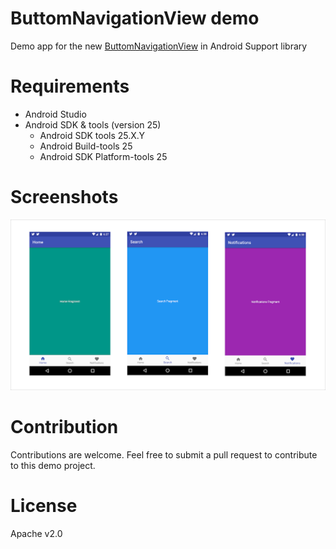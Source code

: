 # ButtomNavigationView demo
Demo app for the new [ButtomNavigationView](https://developer.android.com/reference/android/support/design/widget/BottomNavigationView.html) in Android Support library

# Requirements
  * Android Studio
  * Android SDK & tools (version 25)
    * Android SDK tools 25.X.Y
    * Android Build-tools 25
    * Android SDK Platform-tools 25

# Screenshots
![alt text](screens.png "Screens")

# Contribution
Contributions are welcome. Feel free to submit a pull request to contribute to this demo project.

# License
Apache v2.0
